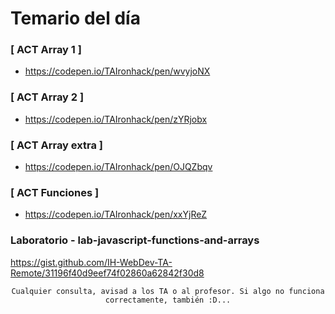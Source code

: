 # Temario del día

### [ ACT Array 1 ]
- https://codepen.io/TAIronhack/pen/wvyjoNX
### [ ACT Array 2 ]
- https://codepen.io/TAIronhack/pen/zYRjobx
### [ ACT Array extra ]
- https://codepen.io/TAIronhack/pen/OJQZbqv
### [ ACT Funciones ]
- https://codepen.io/TAIronhack/pen/xxYjReZ
### Laboratorio - lab-javascript-functions-and-arrays
https://gist.github.com/IH-WebDev-TA-Remote/31196f40d9eef74f02860a62842f30d8

<div align="center">

```
Cualquier consulta, avisad a los TA o al profesor. Si algo no funciona correctamente, también :D...
```

</div>